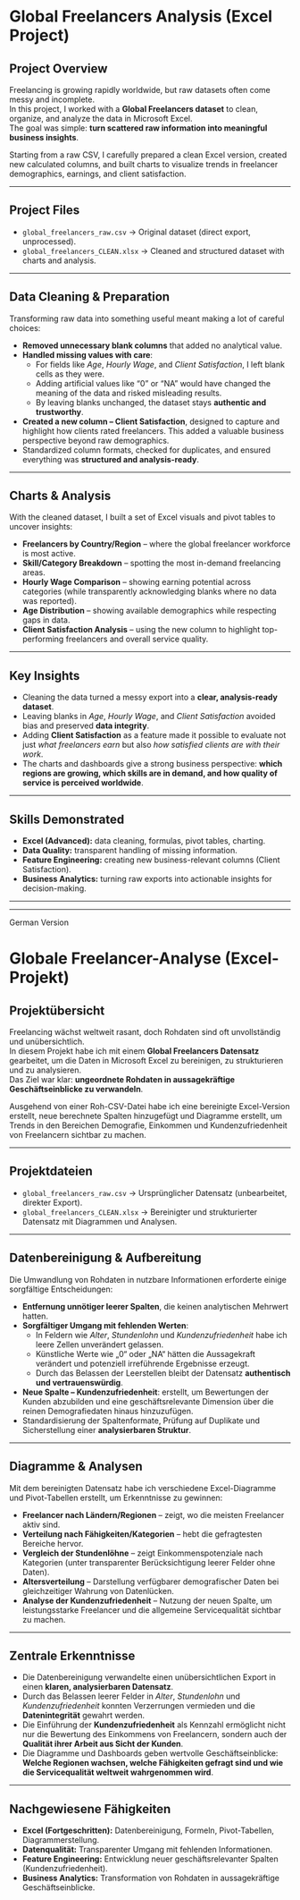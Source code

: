 # Global Freelancers Analysis (Excel Project)

## Project Overview
Freelancing is growing rapidly worldwide, but raw datasets often come messy and incomplete.  
In this project, I worked with a **Global Freelancers dataset** to clean, organize, and analyze the data in Microsoft Excel.  
The goal was simple: **turn scattered raw information into meaningful business insights**.  

Starting from a raw CSV, I carefully prepared a clean Excel version, created new calculated columns, and built charts to visualize trends in freelancer demographics, earnings, and client satisfaction.  

---

## Project Files
- `global_freelancers_raw.csv` → Original dataset (direct export, unprocessed).  
- `global_freelancers_CLEAN.xlsx` → Cleaned and structured dataset with charts and analysis.  

---

## Data Cleaning & Preparation
Transforming raw data into something useful meant making a lot of careful choices:

- **Removed unnecessary blank columns** that added no analytical value.  
- **Handled missing values with care**:  
  - For fields like *Age*, *Hourly Wage*, and *Client Satisfaction*, I left blank cells as they were.  
  - Adding artificial values like “0” or “NA” would have changed the meaning of the data and risked misleading results.  
  - By leaving blanks unchanged, the dataset stays **authentic and trustworthy**.  
- **Created a new column – Client Satisfaction**, designed to capture and highlight how clients rated freelancers. This added a valuable business perspective beyond raw demographics.  
- Standardized column formats, checked for duplicates, and ensured everything was **structured and analysis-ready**.  

---

## Charts & Analysis
With the cleaned dataset, I built a set of Excel visuals and pivot tables to uncover insights:

- **Freelancers by Country/Region** – where the global freelancer workforce is most active.  
- **Skill/Category Breakdown** – spotting the most in-demand freelancing areas.  
- **Hourly Wage Comparison** – showing earning potential across categories (while transparently acknowledging blanks where no data was reported).  
- **Age Distribution** – showing available demographics while respecting gaps in data.  
- **Client Satisfaction Analysis** – using the new column to highlight top-performing freelancers and overall service quality.  

---

## Key Insights
- Cleaning the data turned a messy export into a **clear, analysis-ready dataset**.  
- Leaving blanks in *Age*, *Hourly Wage*, and *Client Satisfaction* avoided bias and preserved **data integrity**.  
- Adding **Client Satisfaction** as a feature made it possible to evaluate not just *what freelancers earn* but also *how satisfied clients are with their work*.  
- The charts and dashboards give a strong business perspective: **which regions are growing, which skills are in demand, and how quality of service is perceived worldwide**.  

---

## Skills Demonstrated
- **Excel (Advanced):** data cleaning, formulas, pivot tables, charting.  
- **Data Quality:** transparent handling of missing information.  
- **Feature Engineering:** creating new business-relevant columns (Client Satisfaction).  
- **Business Analytics:** turning raw exports into actionable insights for decision-making.  

---

---
German Version

# Globale Freelancer-Analyse (Excel-Projekt)

## Projektübersicht
Freelancing wächst weltweit rasant, doch Rohdaten sind oft unvollständig und unübersichtlich.  
In diesem Projekt habe ich mit einem **Global Freelancers Datensatz** gearbeitet, um die Daten in Microsoft Excel zu bereinigen, zu strukturieren und zu analysieren.  
Das Ziel war klar: **ungeordnete Rohdaten in aussagekräftige Geschäftseinblicke zu verwandeln**.  

Ausgehend von einer Roh-CSV-Datei habe ich eine bereinigte Excel-Version erstellt, neue berechnete Spalten hinzugefügt und Diagramme erstellt, um Trends in den Bereichen Demografie, Einkommen und Kundenzufriedenheit von Freelancern sichtbar zu machen.  

---

## Projektdateien
- `global_freelancers_raw.csv` → Ursprünglicher Datensatz (unbearbeitet, direkter Export).  
- `global_freelancers_CLEAN.xlsx` → Bereinigter und strukturierter Datensatz mit Diagrammen und Analysen.  

---

## Datenbereinigung & Aufbereitung
Die Umwandlung von Rohdaten in nutzbare Informationen erforderte einige sorgfältige Entscheidungen:

- **Entfernung unnötiger leerer Spalten**, die keinen analytischen Mehrwert hatten.  
- **Sorgfältiger Umgang mit fehlenden Werten**:  
  - In Feldern wie *Alter*, *Stundenlohn* und *Kundenzufriedenheit* habe ich leere Zellen unverändert gelassen.  
  - Künstliche Werte wie „0“ oder „NA“ hätten die Aussagekraft verändert und potenziell irreführende Ergebnisse erzeugt.  
  - Durch das Belassen der Leerstellen bleibt der Datensatz **authentisch und vertrauenswürdig**.  
- **Neue Spalte – Kundenzufriedenheit**: erstellt, um Bewertungen der Kunden abzubilden und eine geschäftsrelevante Dimension über die reinen Demografiedaten hinaus hinzuzufügen.  
- Standardisierung der Spaltenformate, Prüfung auf Duplikate und Sicherstellung einer **analysierbaren Struktur**.  

---

## Diagramme & Analysen
Mit dem bereinigten Datensatz habe ich verschiedene Excel-Diagramme und Pivot-Tabellen erstellt, um Erkenntnisse zu gewinnen:

- **Freelancer nach Ländern/Regionen** – zeigt, wo die meisten Freelancer aktiv sind.  
- **Verteilung nach Fähigkeiten/Kategorien** – hebt die gefragtesten Bereiche hervor.  
- **Vergleich der Stundenlöhne** – zeigt Einkommenspotenziale nach Kategorien (unter transparenter Berücksichtigung leerer Felder ohne Daten).  
- **Altersverteilung** – Darstellung verfügbarer demografischer Daten bei gleichzeitiger Wahrung von Datenlücken.  
- **Analyse der Kundenzufriedenheit** – Nutzung der neuen Spalte, um leistungsstarke Freelancer und die allgemeine Servicequalität sichtbar zu machen.  

---

## Zentrale Erkenntnisse
- Die Datenbereinigung verwandelte einen unübersichtlichen Export in einen **klaren, analysierbaren Datensatz**.  
- Durch das Belassen leerer Felder in *Alter*, *Stundenlohn* und *Kundenzufriedenheit* konnten Verzerrungen vermieden und die **Datenintegrität** gewahrt werden.  
- Die Einführung der **Kundenzufriedenheit** als Kennzahl ermöglicht nicht nur die Bewertung des Einkommens von Freelancern, sondern auch der **Qualität ihrer Arbeit aus Sicht der Kunden**.  
- Die Diagramme und Dashboards geben wertvolle Geschäftseinblicke: **Welche Regionen wachsen, welche Fähigkeiten gefragt sind und wie die Servicequalität weltweit wahrgenommen wird**.  

---

## Nachgewiesene Fähigkeiten
- **Excel (Fortgeschritten):** Datenbereinigung, Formeln, Pivot-Tabellen, Diagrammerstellung.  
- **Datenqualität:** Transparenter Umgang mit fehlenden Informationen.  
- **Feature Engineering:** Entwicklung neuer geschäftsrelevanter Spalten (Kundenzufriedenheit).  
- **Business Analytics:** Transformation von Rohdaten in aussagekräftige Geschäftseinblicke.  

